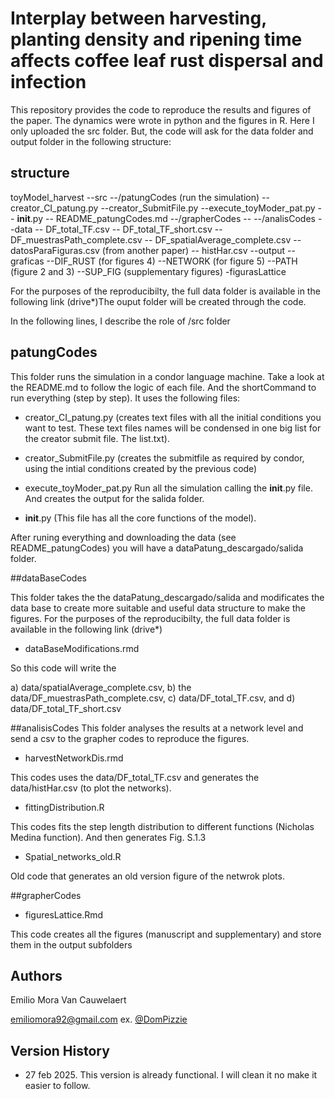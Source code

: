 # Interplay between harvesting, planting density and ripening time affects coffee leaf rust dispersal and infection


This repository provides the code to reproduce the results and figures of the paper. The dynamics were wrote in python and the figures in R. Here I only uploaded the src folder. But, the code will ask for the data folder and output folder in the following structure:

## structure

toyModel_harvest
	--src
		--/patungCodes (run the simulation)
			--creator_CI_patung.py
			--creator_SubmitFile.py
			--execute_toyModer_pat.py
			-- __init__.py 
			-- README_patungCodes.md
		--/grapherCodes
			-- 
		--/analisCodes
	--data
		-- DF_total_TF.csv 
		-- DF_total_TF_short.csv 
		-- DF_muestrasPath_complete.csv
		-- DF_spatialAverage_complete.csv
		-- datosParaFiguras.csv (from another paper)
		-- histHar.csv
	--output
		--graficas
			--DIF_RUST (for figures 4)
			--NETWORK (for figure 5)
			--PATH (figure 2 and 3)
			--SUP_FIG (supplementary figures)
		-figurasLattice

For the purposes of the reproducibilty, the full data folder is available in the following link (drive*)The ouput folder will be created through the code.  

In the following lines, I describe the role of /src folder

## patungCodes

This folder runs the simulation in a condor language machine. Take a look at the README.md to follow the logic of each file. And the shortCommand to run everything (step by step). It uses the following files:

 * creator_CI_patung.py 
 (creates text files with all the initial conditions you want to test. These text files names will be condensed in one big list for the creator submit file. The list.txt). 
 * creator_SubmitFile.py
 (creates the submitfile as required by condor, using the intial conditions created by the previous code)
 * execute_toyModer_pat.py 
 Run all the simulation calling the __init__.py file. And creates the output for the salida folder. 
 
 *  __init__.py 
 (This file has all the core functions of the model). 
 

After runing everything and downloading the data (see README_patungCodes) you will have a dataPatung_descargado/salida folder. 

##dataBaseCodes 

This folder takes the the dataPatung_descargado/salida and modificates the data base to create more suitable and useful data structure to make the figures. For the purposes of the reproducibilty, the full data folder is available in the following link (drive*)

* dataBaseModifications.rmd 

So this code will write the 

a) data/spatialAverage_complete.csv, 
b) the data/DF_muestrasPath_complete.csv, 
c) data/DF_total_TF.csv, and 
d) data/DF_total_TF_short.csv


##analisisCodes 
This folder analyses the results at a network level and send a csv to the grapher codes to reproduce the figures. 

* harvestNetworkDis.rmd 

This codes uses the data/DF_total_TF.csv and generates the data/histHar.csv (to plot the networks). 

* fittingDistribution.R

This codes fits the step length distribution to different functions (Nicholas Medina function). And then generates Fig. S.1.3

* Spatial_networks_old.R

Old code that generates an old version figure of the netwrok plots. 

##grapherCodes 

* figuresLattice.Rmd

This code creates all the figures (manuscript and supplementary) and store them in the output subfolders



## Authors

Emilio Mora Van Cauwelaert

emiliomora92@gmail.com 
ex. [@DomPizzie](https://twitter.com/dompizzie)

## Version History

* 27 feb 2025. This version is already functional. I will clean it no make it easier to follow. 
